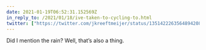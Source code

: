 ```yaml
---
date: 2021-01-19T06:52:31.152569Z
in_reply_to: /2021/01/18/ive-taken-to-cycling-to.html
twitter: ["https://twitter.com/jkreeftmeijer/status/1351422263564894208"]
---
```

Did I mention the rain? Well, that’s also a thing. 
